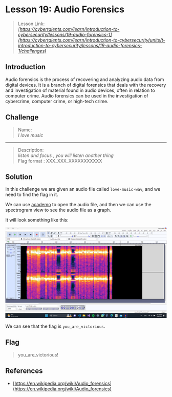 # Lesson 19: Audio Forensics

> Lesson Link:\
> *[https://cybertalents.com/learn/introduction-to-cybersecurity/lessons/19-audio-forensics-1](https://cybertalents.com/learn/introduction-to-cybersecurity/units/t-introduction-to-cybersecurity/lessons/19-audio-forensics-1/challenges)*

## Introduction

Audio forensics is the process of recovering and analyzing audio data from digital devices. It is a branch of digital forensics that deals with the recovery and investigation of material found in audio devices, often in relation to computer crime. Audio forensics can be used in the investigation of cybercrime, computer crime, or high-tech crime.

## Challenge

> Name:\
> *I love music*

---

> Description:\
> *listen and focus , you will listen another thing*\
> Flag format : XXX_XXX_XXXXXXXXXXX

## Solution

In this challenge we are given an audio file called `love-music-wav`, and we need to find the flag in it.

We can use [academo](https://academo.org/demos/spectrum-analyzer/) to open the audio file, and then we can use the spectrogram view to see the audio file as a graph.

It will look something like this:

![alt](../assets/CybertTalents/i-love-music/flag.png)

We can see that the flag is `you_are_victorious`.

## Flag

> you_are_victorious!

## References

- [https://en.wikipedia.org/wiki/Audio_forensics](https://en.wikipedia.org/wiki/Audio_forensics)
